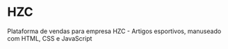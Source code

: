 # HZC
Plataforma de vendas para empresa HZC - Artigos esportivos, manuseado com HTML, CSS e JavaScript
